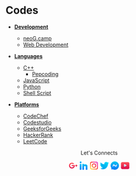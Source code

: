 # Codes

- [**Development**](./DEV/)

  - [neoG.camp](./DEV/neoG.camp/)
  - [Web Development](./DEV/Web_Development/)

- [**Languages**](./Languages/)

  - [C++](./Languages/C%2B%2B/)
    - [Pepcoding](./Languages/C%2B%2B/Pepcoding)
  - [JavaScript](./Languages/JavaScript/)
  - [Python](./Languages/Python)
  - [Shell Script](./Languages/Shell_Script)

- [**Platforms**](./Platforms/)

  - [CodeChef](./Platforms/CodeChef/)
  - [Codestudio](./Platforms/codestudio/)
  - [GeeksforGeeks](./Platforms/GeeksforGeeks/)
  - [HackerRank](./Platforms/HackerRank/)
  - [LeetCode](./Platforms/LeetCode/)

<div align = "center">

Let's Connects

[![Gmail Badge](./DEV/social/google.png)](mailto:swayamterodex@gmail.com "Connect via Email")
[![Linkedin Badge](./DEV/social/linkedin.png)](https://www.linkedin.com/in/swayamterode/ "Connect on LinkedIn")
[![Instagram Badge](./DEV/social/instagram.png)](https://m.me/swayamterode "Connect on Instagram")
[![Twitter Badge](./DEV/social/twitter.png)](https://twitter.com/intent/follow?screen_name=swayamterode "Follow on Twitter")
[![Messenger Badge](./DEV/social/messenger.png)](https://m.me/terodeswayam "Connect on Facebook")
[![Youtube](./DEV/social/youtube.png)](https://www.youtube.com/c/ProdSwym)

</div>

